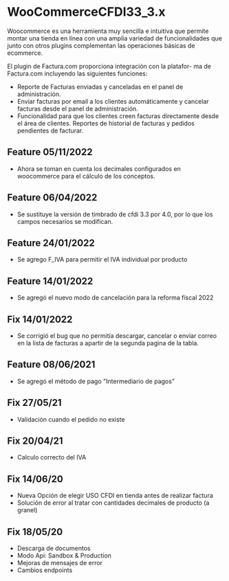 # WooCommerceCFDI33_3.x

Woocommerce es una herramienta muy sencilla e intuitiva que
permite montar una tienda en línea con una amplia variedad de
funcionalidades que junto con otros plugins complementan las
operaciones básicas de ecommerce.

El plugin de Factura.com proporciona integración con la platafor-
ma de Factura.com incluyendo las siguientes funciones:

- Reporte de Facturas enviadas y canceladas en el panel de administración.
- Enviar facturas por email a los clientes automáticamente y cancelar facturas
desde el panel de administración.
- Funcionalidad para que los clientes creen facturas directamente desde el área
de clientes.
Reportes de historial de facturas y pedidos pendientes de facturar.

## Feature 05/11/2022

- Ahora se toman en cuenta los decimales configurados en woocommerce para el cálculo de los conceptos.

## Feature 06/04/2022

- Se sustituye la versión de timbrado de cfdi 3.3 por 4.0, por lo que los campos necesarios se modifican.

## Feature 24/01/2022

- Se agrego F_IVA para permitir el IVA individual por producto

## Feature 14/01/2022

- Se agregó el nuevo modo de cancelación para la reforma físcal 2022

## Fix 14/01/2022

- Se corrigió el bug que no permitía descargar, cancelar o enviar correo en la lista de facturas a apartir de la segunda pagina de la tabla.

## Feature 08/06/2021

- Se agregó el método de pago "Intermediario de pagos"

## Fix 27/05/21

- Validación cuando el pedido no existe

## Fix 20/04/21

- Calculo correcto del IVA

## Fix 14/06/20

- Nueva Opción de elegir USO CFDI en tienda antes de realizar factura
- Solución de error al tratar con cantidades decimales de producto (a granel)

## Fix 18/05/20

- Descarga de documentos
- Modo Api: Sandbox & Production
- Mejoras de mensajes de error
- Cambios endpoints
